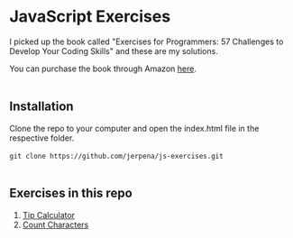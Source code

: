 # JavaScript Exercises

I picked up the book called "Exercises for Programmers: 57 Challenges to Develop Your Coding Skills" and these are my solutions.

You can purchase the book through Amazon [here](https://www.amazon.com/Exercises-Programmers-Challenges-Develop-Coding/dp/1680501224).
<br/>
<br/>

## Installation

Clone the repo to your computer and open the index.html file in the respective folder.  
<br/>
`git clone https://github.com/jerpena/js-exercises.git`  
<br/>

## Exercises in this repo

1. [Tip Calculator](https://github.com/jerpena/js-exercises/tree/main/tipCalculator)
2. [Count Characters](https://github.com/jerpena/js-exercises/tree/main/countCharacters)